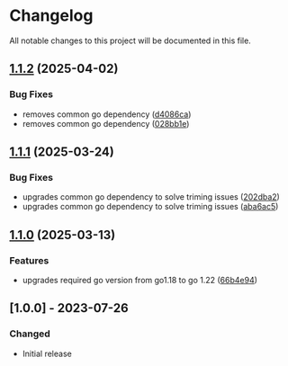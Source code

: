 # Changelog

All notable changes to this project will be documented in this file.

## [1.1.2](https://github.com/microsoft/kiota-serialization-multipart-go/compare/v1.1.1...v1.1.2) (2025-04-02)


### Bug Fixes

* removes common go dependency ([d4086ca](https://github.com/microsoft/kiota-serialization-multipart-go/commit/d4086caae32a827aba998ffb0f68f2da912b87e8))
* removes common go dependency ([028bb1e](https://github.com/microsoft/kiota-serialization-multipart-go/commit/028bb1e66ebaae555eb85beac967f23116722119))

## [1.1.1](https://github.com/microsoft/kiota-serialization-multipart-go/compare/v1.1.0...v1.1.1) (2025-03-24)


### Bug Fixes

* upgrades common go dependency to solve triming issues ([202dba2](https://github.com/microsoft/kiota-serialization-multipart-go/commit/202dba266af41968af8d61306a436ec0fdc69b38))
* upgrades common go dependency to solve triming issues ([aba6ac5](https://github.com/microsoft/kiota-serialization-multipart-go/commit/aba6ac56bcdb6dd8715eb1c09b3c28c0530f4f4f))

## [1.1.0](https://github.com/microsoft/kiota-serialization-multipart-go/compare/v1.0.0...v1.1.0) (2025-03-13)


### Features

* upgrades required go version from go1.18 to go 1.22 ([66b4e94](https://github.com/microsoft/kiota-serialization-multipart-go/commit/66b4e94f0476a5ddc25d021d0d15128bb297f351))

## [1.0.0] - 2023-07-26

### Changed

- Initial release
